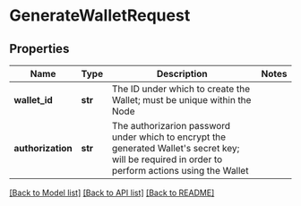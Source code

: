 # GenerateWalletRequest

## Properties
Name | Type | Description | Notes
------------ | ------------- | ------------- | -------------
**wallet_id** | **str** | The ID under which to create the Wallet; must be unique within the Node | 
**authorization** | **str** | The authorizarion password under which to encrypt the generated Wallet&#39;s secret key; will be required in order to perform actions using the Wallet | 

[[Back to Model list]](../README.md#documentation-for-models) [[Back to API list]](../README.md#documentation-for-api-endpoints) [[Back to README]](../README.md)


